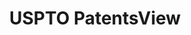 ---
bigquery: https://console.cloud.google.com/bigquery?p=patents-public-data&d=patentsview&page=dataset
citation: Attribution should be given to PatentsView for use, distribution, or derivative
  works.
code: https://github.com/CSSIP-AIR/PatentsView-Code-Snippets/
contributors: USPTO
cost: None
description: 'PatentsView includes US patent data including raw data (summaries, applications,
  pregrant applications), disambugations of inventors and assignees, and inventor
  gender estimates.  Also foreign priority data, # of figures and sheets, and government
  interest statements.'
documentation: https://patentsview.org/query/builder-faqs
last_edit: 04/07/2022, 05:22:26
location: https://patentsview.org/
maintained_by: USPTO
record_creation_timestamp: 12/2/2020 17:20:46
schema_fields:
- county_fips
- patent_id
- level_one
- dependent
- country_transformed
- group_id
- ipc_version_indicator
- rel_id
- publication_number
- inventor_id
- withdrawn
- disamb_assignee_id_20191231
- uuid
- rule_47
- section_id
- subgroup
- lawyer_id
- applicant_type
- name_first
- disclaimer_date
- deceased
- term_extension
- disamb_assignee_id_20200331
- disamb_inventor_id_20190820
- disamb_inventor_id_20200929
- f371_date
- disamb_inventor_id_20170307
- contract_award_number
- assignee_id
- series_code
- exemplary
- ipc_class
- group
- name
- state
- _371_date
- disamb_assignee_id_20200929
- state_fips
- disamb_inventor_id_20200331
- term_disclaimer
- reldocno
- attribution_status
- lapse_of_patent
- num_figures
- filename
- longitude
- disamb_inventor_id_20201229
- category
- classification_status
- num_claims
- city
- disamb_assignee_id_20190820
- rawinventor_id
- rawassignee_id
- latlong
- level_two
- status
- doc_type
- designation
- latin_name
- number
- country
- male
- main_group
- subgroup_id
- action_date
- disamb_assignee_id_20200630
- rawlocation_id
- id
- classification_value
- disamb_inventor_id_20200630
- level_three
- variety
- subclass_id
- disamb_inventor_id_20181127
- disamb_assignee_id_20181127
- disamb_inventor_id_20190312
- disamb_inventor_id_20191231
- disamb_inventor_id_20191008
- disamb_assignee_id_20190312
- disamb_inventor_id_20171003
- field_id
- num_sheets
- doctype
- text
- kind
- location_id
- subcategory_id
- abstract
- citation_id
- name_last
- type
- application_id
- gi_statement
- num
- latitude
- lname
- date
- county
- _102_date
- symbol_position
- subsection_id
- title
- fname
- organization
- classification_data_source
- f102_date
- sequence
- organization_id
- classification_level
- male_flag
- mainclass_id
- section
- relkind
- term_grant
- disamb_inventor_id_20170808
- disamb_inventor_id_20171226
- length
- role
- subclass
- disamb_assignee_id_20191008
- field_title
- category_id
- sector_title
- disamb_inventor_id_20180528
shortname: patentsview
tags:
- disambiguation
- United States
- gender
terms_of_use: Creative Commons Attribution 4.0 International License.
timeframe: 1963-1999
title: USPTO PatentsView
uuid: cf1780b1-e265-4e49-8d1d-83b9cfe0fd9a
---